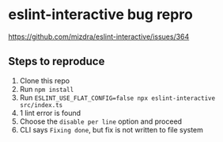 # eslint-interactive bug repro

https://github.com/mizdra/eslint-interactive/issues/364

## Steps to reproduce

1. Clone this repo
2. Run `npm install`
3. Run `ESLINT_USE_FLAT_CONFIG=false npx eslint-interactive src/index.ts`
4. 1 lint error is found
5. Choose the `disable per line` option and proceed
6. CLI says `Fixing done`, but fix is not written to file system